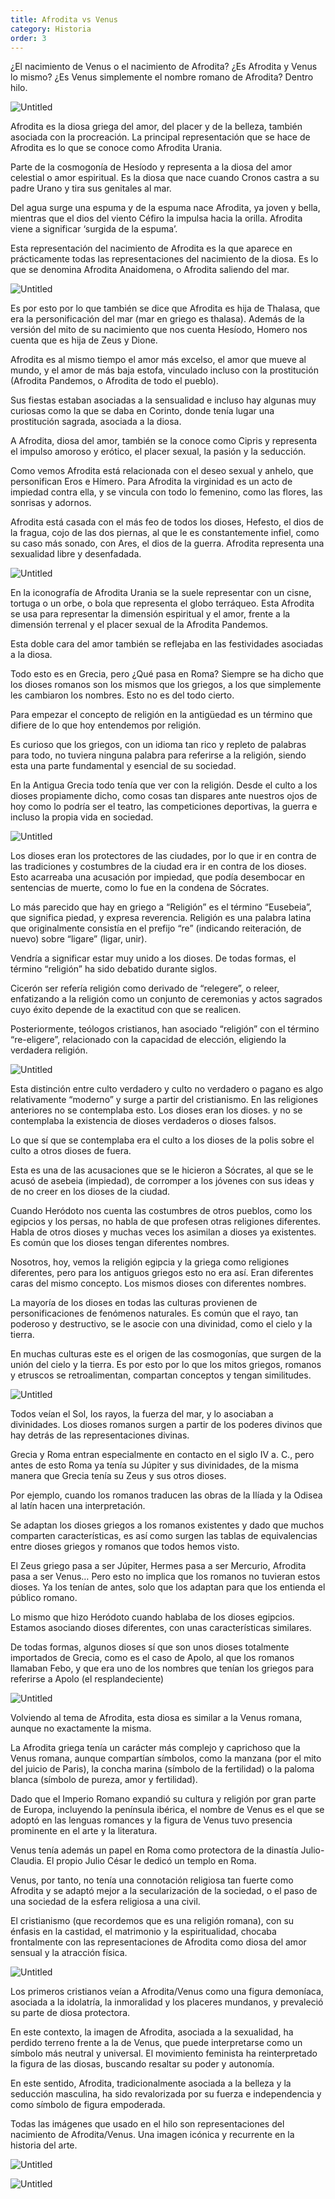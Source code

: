 ```yaml
---
title: Afrodita vs Venus
category: Historia
order: 3
--- 
```


¿El nacimiento de Venus o el nacimiento de Afrodita? ¿Es Afrodita y Venus lo mismo? ¿Es Venus simplemente el nombre romano de Afrodita? Dentro hilo.

![Untitled]({{site.baseurl}}/images/Afrodita%20vs%20Venus%20745495f1379045f790ca6835442fe78b/Untitled.png)

Afrodita es la diosa griega del amor, del placer y de la belleza, también asociada con la procreación. La principal representación que se hace de Afrodita es lo que se conoce como Afrodita Urania. 

Parte de la cosmogonía de Hesíodo y representa a la diosa del amor celestial o amor espiritual. Es la diosa que nace cuando Cronos castra a su padre Urano y tira sus genitales al mar. 

Del agua surge una espuma y de la espuma nace Afrodita, ya joven y bella, mientras que el dios del viento Céfiro la impulsa hacia la orilla. Afrodita viene a significar ‘surgida de la espuma’. 

Esta representación del nacimiento de Afrodita es la que aparece en prácticamente todas las representaciones del nacimiento de la diosa. Es lo que se denomina Afrodita Anaidomena, o Afrodita saliendo del mar.

![Untitled]({{site.baseurl}}/images/Afrodita%20vs%20Venus%20745495f1379045f790ca6835442fe78b/Untitled%201.png)

Es por esto por lo que también se dice que Afrodita es hija de Thalasa, que era la personificación del mar (mar en griego es thalasa). Además de la versión del mito de su nacimiento que nos cuenta Hesíodo, Homero nos cuenta que es hija de Zeus y Dione.

Afrodita es al mismo tiempo el amor más excelso, el amor que mueve al mundo, y el amor de más baja estofa, vinculado incluso con la prostitución (Afrodita Pandemos, o Afrodita de todo el pueblo). 

Sus fiestas estaban asociadas a la sensualidad e incluso hay algunas muy curiosas como la que se daba en Corinto, donde tenía lugar una prostitución sagrada, asociada a la diosa. 

A Afrodita, diosa del amor, también se la conoce como Cipris y representa el impulso amoroso y erótico, el placer sexual, la pasión y la seducción. 

Como vemos Afrodita está relacionada con el deseo sexual y anhelo, que personifican Eros e Hímero. Para Afrodita la virginidad es un acto de impiedad contra ella, y se vincula con todo lo femenino, como las flores, las sonrisas y adornos.

Afrodita está casada con el más feo de todos los dioses, Hefesto, el dios de la fragua, cojo de las dos piernas, al que le es constantemente infiel, como su caso más sonado, con Ares, el dios de la guerra. Afrodita representa una sexualidad libre y desenfadada. 

![Untitled]({{site.baseurl}}/images/Afrodita%20vs%20Venus%20745495f1379045f790ca6835442fe78b/Untitled%202.png)

En la iconografía de Afrodita Urania se la suele representar con un cisne, tortuga o un orbe, o bola que representa el globo terráqueo. Esta Afrodita se usa para representar la dimensión espiritual y el amor, frente a la dimensión terrenal y el placer sexual de la Afrodita Pandemos. 

Esta doble cara del amor también se reflejaba en las festividades asociadas a la diosa.

Todo esto es en Grecia, pero ¿Qué pasa en Roma? Siempre se ha dicho que los dioses romanos son los mismos que los griegos, a los que simplemente les cambiaron los nombres. Esto no es del todo cierto.

Para empezar el concepto de religión en la antigüedad es un término que difiere de lo que hoy entendemos por religión. 

Es curioso que los griegos, con un idioma tan rico y repleto de palabras para todo, no tuviera ninguna palabra para referirse a la religión, siendo esta una parte fundamental y esencial de su sociedad. 

En la Antigua Grecia todo tenía que ver con la religión. Desde el culto a los dioses propiamente dicho, como cosas tan dispares ante nuestros ojos de hoy como lo podría ser el teatro, las competiciones deportivas, la guerra e incluso la propia vida en sociedad. 

![Untitled]({{site.baseurl}}/images/Afrodita%20vs%20Venus%20745495f1379045f790ca6835442fe78b/Untitled%203.png)

Los dioses eran los protectores de las ciudades, por lo que ir en contra de las tradiciones y costumbres de la ciudad era ir en contra de los dioses. Esto acarreaba una acusación por impiedad, que podía desembocar en sentencias de muerte, como lo fue en la condena de Sócrates. 

Lo más parecido que hay en griego a “Religión” es el término “Eusebeia”, que significa piedad, y expresa reverencia. Religión es una palabra latina que originalmente consistía en el prefijo “re” (indicando reiteración, de nuevo) sobre “ligare” (ligar, unir). 

Vendría a significar estar muy unido a los dioses. De todas formas, el término “religión” ha sido debatido durante siglos. 

Cicerón ser refería religión como derivado de “relegere”, o releer, enfatizando a la religión como un conjunto de ceremonias y actos sagrados cuyo éxito depende de la exactitud con que se realicen. 

Posteriormente, teólogos cristianos, han asociado “religión” con el término “re-eligere”, relacionado con la capacidad de elección, eligiendo la verdadera religión. 

![Untitled]({{site.baseurl}}/images/Afrodita%20vs%20Venus%20745495f1379045f790ca6835442fe78b/Untitled%204.png)

Esta distinción entre culto verdadero y culto no verdadero o pagano es algo relativamente “moderno” y surge a partir del cristianismo. En las religiones anteriores no se contemplaba esto. Los dioses eran los dioses. y no se contemplaba la existencia de dioses verdaderos o dioses falsos. 

Lo que sí que se contemplaba era el culto a los dioses de la polis sobre el culto a otros dioses de fuera. 

Esta es una de las acusaciones que se le hicieron a Sócrates, al que se le acusó de asebeia (impiedad), de corromper a los jóvenes con sus ideas y de no creer en los dioses de la ciudad. 

Cuando Heródoto nos cuenta las costumbres de otros pueblos, como los egipcios y los persas, no habla de que profesen otras religiones diferentes. Habla de otros dioses y muchas veces los asimilan a dioses ya existentes. Es común que los dioses tengan diferentes nombres.

Nosotros, hoy, vemos la religión egipcia y la griega como religiones diferentes, pero para los antiguos griegos esto no era así. Eran diferentes caras del mismo concepto. Los mismos dioses con diferentes nombres. 

La mayoría de los dioses en todas las culturas provienen de personificaciones de fenómenos naturales. Es común que el rayo, tan poderoso y destructivo, se le asocie con una divinidad, como el cielo y la tierra. 

En muchas culturas este es el origen de las cosmogonías, que surgen de la unión del cielo y la tierra. Es por esto por lo que los mitos griegos, romanos y etruscos se retroalimentan, compartan conceptos y tengan similitudes. 

![Untitled]({{site.baseurl}}/images/Afrodita%20vs%20Venus%20745495f1379045f790ca6835442fe78b/Untitled%205.png)

Todos veían el Sol, los rayos, la fuerza del mar, y lo asociaban a divinidades. Los dioses romanos surgen a partir de los poderes divinos que hay detrás de las representaciones divinas. 

Grecia y Roma entran especialmente en contacto en el siglo IV a. C., pero antes de esto Roma ya tenía su Júpiter y sus divinidades, de la misma manera que Grecia tenía su Zeus y sus otros dioses. 

Por ejemplo, cuando los romanos traducen las obras de la Ilíada y la Odisea al latín hacen una interpretación. 

Se adaptan los dioses griegos a los romanos existentes y dado que muchos comparten características, es así como surgen las tablas de equivalencias entre dioses griegos y romanos que todos hemos visto. 

El Zeus griego pasa a ser Júpiter, Hermes pasa a ser Mercurio, Afrodita pasa a ser Venus… Pero esto no implica que los romanos no tuvieran estos dioses. Ya los tenían de antes, solo que los adaptan para que los entienda el público romano. 

Lo mismo que hizo Heródoto cuando hablaba de los dioses egipcios. Estamos asociando dioses diferentes, con unas características similares.

De todas formas, algunos dioses sí que son unos dioses totalmente importados de Grecia, como es el caso de Apolo, al que los romanos llamaban Febo, y que era uno de los nombres que tenían los griegos para referirse a Apolo (el resplandeciente)

![Untitled]({{site.baseurl}}/images/Afrodita%20vs%20Venus%20745495f1379045f790ca6835442fe78b/Untitled%206.png)

Volviendo al tema de Afrodita, esta diosa es similar a la Venus romana, aunque no exactamente la misma.

La Afrodita griega tenía un carácter más complejo y caprichoso que la Venus romana, aunque compartían símbolos, como la manzana (por el mito del juicio de Paris), la concha marina (símbolo de la fertilidad) o la paloma blanca (símbolo de pureza, amor y fertilidad).

Dado que el Imperio Romano expandió su cultura y religión por gran parte de Europa, incluyendo la península ibérica, el nombre de Venus es el que se adoptó en las lenguas romances y la figura de Venus tuvo presencia prominente en el arte y la literatura. 

Venus tenía además un papel en Roma como protectora de la dinastía Julio-Claudia. El propio Julio César le dedicó un templo en Roma. 

Venus, por tanto, no tenía una connotación religiosa tan fuerte como Afrodita y se adaptó mejor a la secularización de la sociedad, o el paso de una sociedad de la esfera religiosa a una civil. 

El cristianismo (que recordemos que es una religión romana), con su énfasis en la castidad, el matrimonio y la espiritualidad, chocaba frontalmente con las representaciones de Afrodita como diosa del amor sensual y la atracción física. 

![Untitled]({{site.baseurl}}/images/Afrodita%20vs%20Venus%20745495f1379045f790ca6835442fe78b/Untitled%207.png)

Los primeros cristianos veían a Afrodita/Venus como una figura demoníaca, asociada a la idolatría, la inmoralidad y los placeres mundanos, y prevaleció su parte de diosa protectora. 

En este contexto, la imagen de Afrodita, asociada a la sexualidad, ha perdido terreno frente a la de Venus, que puede interpretarse como un símbolo más neutral y universal. El movimiento feminista ha reinterpretado la figura de las diosas, buscando resaltar su poder y autonomía. 

En este sentido, Afrodita, tradicionalmente asociada a la belleza y la seducción masculina, ha sido revalorizada por su fuerza e independencia y como símbolo de figura empoderada.

Todas las imágenes que usado en el hilo son representaciones del nacimiento de Afrodita/Venus. Una imagen icónica y recurrente en la historia del arte.

![Untitled]({{site.baseurl}}/images/Afrodita%20vs%20Venus%20745495f1379045f790ca6835442fe78b/Untitled%208.png)

![Untitled]({{site.baseurl}}/images/Afrodita%20vs%20Venus%20745495f1379045f790ca6835442fe78b/Untitled%209.png)